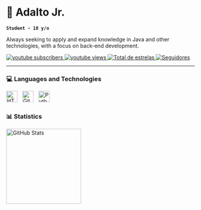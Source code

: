 # 🦧 Adalto Jr.

**`Student - 18 y/o`**

Always seeking to apply and expand knowledge in Java and other technologies, with a focus on back-end development.

<p align="left">
    <a href="https://www.youtube.com/@otlware?sub_confirmation=1">
        <img 
            alt="youtube subscribers" 
            title="Subscribe to my channel" 
            src="https://custom-icon-badges.demolab.com/youtube/channel/subscribers/UCEvCt4R10ie_ObvNRvIwKvQ?color=%23E05D44&label=Inscreva-se&logo=video&logoColor=white&style=for-the-badge&labelColor=CE4630"
        />
    </a>
    <a href="https://www.youtube.com/@otlware">
        <img 
            alt="youtube views" 
            title="Views on Youtube" 
            src="https://custom-icon-badges.demolab.com/youtube/channel/views/UCEvCt4R10ie_ObvNRvIwKvQ?color=%23E1AD0E&logo=eye&logoColor=white&style=for-the-badge&labelColor=C79600"
        />
    </a> 
    <a href="https://github.com/otladA?tab=repositories&sort=stargazers">
        <img 
            alt="Total de estrelas" 
            title="Total stars on GitHub" 
            src="https://custom-icon-badges.demolab.com/github/stars/otladA?color=55960c&style=for-the-badge&labelColor=488207&logo=star&label=estrelas"
        />
    </a>
    <a href="https://github.com/otladA?tab=followers">
        <img 
            alt="Seguidores" 
            title="Follow me on GitHub" 
            src="https://custom-icon-badges.demolab.com/github/followers/otladA?color=236ad3&labelColor=1155ba&style=for-the-badge&logo=github&label=Seguidores&logoColor=white"
        />
    </a>
</p>

---

### 💻 Languages and Technologies

<img 
    align="left" 
    alt="HTML"
    title="HTML" 
    width="30px" 
    style="padding-right: 10px;" 
    src="https://cdn.jsdelivr.net/gh/devicons/devicon@latest/icons/java/java-original.svg" 
/>
<img 
    align="left" 
    alt="Git" 
    title="Git"
    width="30px" 
    style="padding-right: 10px;" 
    src="https://cdn.jsdelivr.net/gh/devicons/devicon@latest/icons/git/git-original.svg" 
/>
<img 
    align="left" 
    alt="Python" 
    title="Python"
    width="30px" 
    style="padding-right: 10px;" 
    src="https://cdn.jsdelivr.net/gh/devicons/devicon@latest/icons/cplusplus/cplusplus-original.svg" 
/>

<br/>
<br/>

### 📊 Statistics

<p>
  <img 
    align="left" 
    alt="GitHub Stats" 
    height="200" 
    style="padding-right: 10px;" 
    src="https://github-readme-stats.vercel.app/api?username=otladA&show_icons=true&theme=tokyonight&include_all_commits=true&locale=pt-br" 
  />
</p>
